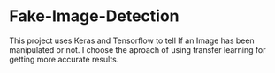 # Fake-Image-Detection
This project uses Keras and Tensorflow to tell If an Image has been manipulated or not. I choose the aproach of using transfer learning for getting more accurate results.
